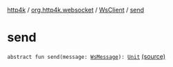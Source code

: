 [http4k](../../index.md) / [org.http4k.websocket](../index.md) / [WsClient](index.md) / [send](./send.md)

# send

`abstract fun send(message: `[`WsMessage`](../-ws-message/index.md)`): `[`Unit`](https://kotlinlang.org/api/latest/jvm/stdlib/kotlin/-unit/index.html) [(source)](https://github.com/http4k/http4k/blob/master/http4k-core/src/main/kotlin/org/http4k/websocket/WsClient.kt#L6)